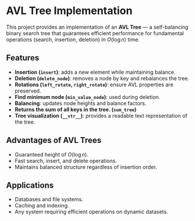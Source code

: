 # AVL Tree Implementation

This project provides an implementation of an **AVL Tree** — a self-balancing binary search tree that guarantees 
efficient performance for fundamental operations (search, insertion, deletion) in $O(\log n)$ time.

## Features

* **Insertion (`insert`)**: adds a new element while maintaining balance.
* **Deletion (`delete_node`)**: removes a node by key and rebalances the tree.
* **Rotations (`left_rotate`, `right_rotate`)**: ensure AVL properties are preserved.
* **Find minimum node (`min_value_node`)**: used during deletion.
* **Balancing**: updates node heights and balance factors.
* **Returns the sum of all keys in the tree. (`sum_tree`)**
* **Tree visualization (`__str__`)**: provides a readable text representation of the tree.


## Advantages of AVL Trees

* Guaranteed height of $O(\log n)$.
* Fast search, insert, and delete operations.
* Maintains balanced structure regardless of insertion order.

## Applications

* Databases and file systems.
* Caching and indexing.
* Any system requiring efficient operations on dynamic datasets.
